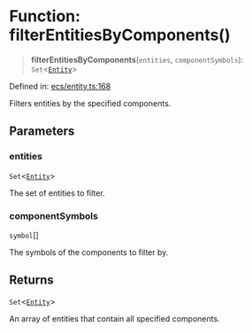 # Function: filterEntitiesByComponents()

> **filterEntitiesByComponents**(`entities`, `componentSymbols`): `Set`\<[`Entity`](../classes/Entity.md)\>

Defined in: [ecs/entity.ts:168](https://github.com/Forge-Game-Engine/Forge/blob/80c88dbc1226e2ea185d187b85121eb9c3da7ead/src/ecs/entity.ts#L168)

Filters entities by the specified components.

## Parameters

### entities

`Set`\<[`Entity`](../classes/Entity.md)\>

The set of entities to filter.

### componentSymbols

`symbol`[]

The symbols of the components to filter by.

## Returns

`Set`\<[`Entity`](../classes/Entity.md)\>

An array of entities that contain all specified components.
